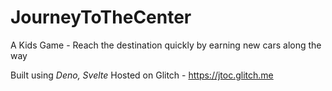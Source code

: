 # JourneyToTheCenter
 A Kids Game - Reach the destination quickly by earning new cars along the way
 
 Built using *Deno, Svelte*
 Hosted on Glitch - https://jtoc.glitch.me
